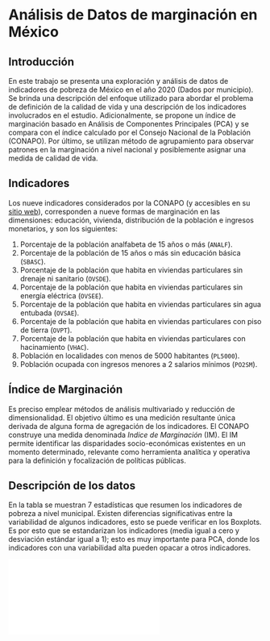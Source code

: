# Análisis de Datos de marginación en México

## Introducción

En este trabajo se presenta una exploración y análisis de datos de indicadores de pobreza de México en el año 2020 (Dados por municipio).
Se brinda una descripción del enfoque utilizado para abordar el problema de definición de la calidad de vida y una descripción de los indicadores involucrados en el estudio.
Adicionalmente, se propone un índice de marginación basado en Análisis de Componentes Principales (PCA) y se compara con el índice calculado por el Consejo Nacional de la Población (CONAPO).
Por último, se utilizan método de agrupamiento para observar patrones en la marginación a nivel nacional y posiblemente asignar una medida de calidad de vida.

## Indicadores

Los nueve indicadores considerados por la CONAPO (y accesibles en su [sitio web](https://www.gob.mx/conapo/documentos/indices-de-marginacion-2020-284372)), 
corresponden a nueve formas de marginación en las dimensiones: educación, vivienda, distribución de la población e ingresos monetarios, y son los siguientes:

1. Porcentaje de la población analfabeta de 15 años o más (`ANALF`).
2. Porcentaje de la población de 15 años o más sin educación básica (`SBASC`).
3. Porcentaje de la población que habita en viviendas particulares sin drenaje ni sanitario (`OVSDE`).
4. Porcentaje de la población que habita en viviendas particulares sin energía eléctrica (`OVSEE`).
5. Porcentaje de la población que habita en viviendas particulares sin agua entubada (`OVSAE`).
6. Porcentaje de la población que habita en viviendas particulares con piso de tierra (`OVPT`).
7. Porcentaje de la población que habita en viviendas particulares con hacinamiento (`VHAC`).
8. Población en localidades con menos de 5000 habitantes (`PL5000`).
9. Población ocupada con ingresos menores a 2 salarios mínimos (`PO2SM`).

## Índice de Marginación

Es preciso emplear métodos de análisis multivariado y reducción de dimensionalidad. El objetivo último es una medición resultante única derivada de alguna
forma de agregación de los indicadores. El CONAPO construye una medida denominada *Indice de Marginación* (IM). El IM permite identificar las disparidades
socio-económicas existentes en un momento determinado, relevante como herramienta analítica y operativa para la definición y focalización de políticas públicas.

## Descripción de los datos

En la tabla se muestran 7 estadísticas que resumen los indicadores de pobreza a nivel municipal. Existen diferencias significativas entre la variabilidad de algunos
indicadores, esto se puede verificar en los Boxplots. Es por esto que se estandarizan los indicadores (media igual a cero y desviación estándar igual a 1); esto es
muy importante para PCA, donde los indicadores con una variabilidad alta pueden opacar a otros indicadores.

![image](./imgs/table.pdf?raw=true)